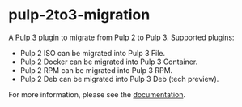 # pulp-2to3-migration

A [Pulp 3](https://pulpproject.org/) plugin to migrate from Pulp 2 to Pulp 3.
Supported plugins:
 - Pulp 2 ISO can be migrated into Pulp 3 File.
 - Pulp 2 Docker can be migrated into Pulp 3 Container.
 - Pulp 2 RPM can be migrated into Pulp 3 RPM.
 - Pulp 2 Deb can be migrated into Pulp 3 Deb (tech preview).


For more information, please see the [documentation](https://docs.pulpproject.org/pulp_2to3_migration/).
